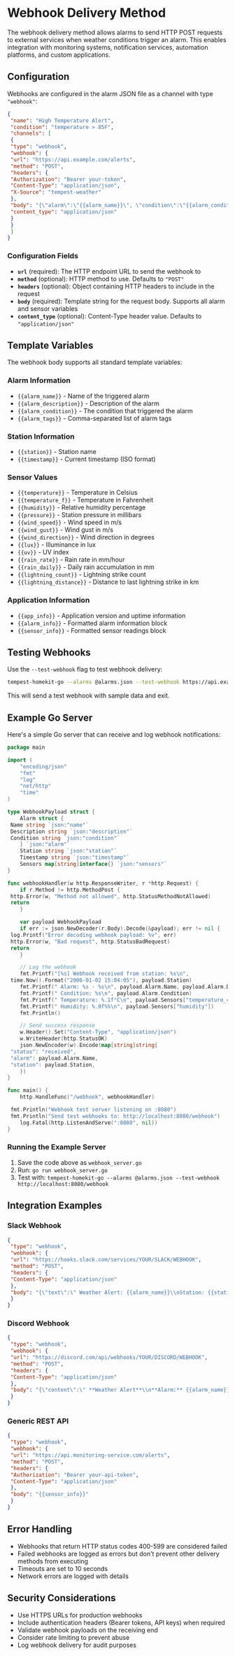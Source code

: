 # Webhook Delivery Method

The webhook delivery method allows alarms to send HTTP POST requests to external services when weather conditions trigger an alarm. This enables integration with monitoring systems, notification services, automation platforms, and custom applications.

## Configuration

Webhooks are configured in the alarm JSON file as a channel with type `"webhook"`:

```json
{
 "name": "High Temperature Alert",
 "condition": "temperature > 85F",
 "channels": [
 {
 "type": "webhook",
 "webhook": {
 "url": "https://api.example.com/alerts",
 "method": "POST",
 "headers": {
 "Authorization": "Bearer your-token",
 "Content-Type": "application/json",
 "X-Source": "tempest-weather"
 },
 "body": "{\"alarm\":\"{{alarm_name}}\", \"condition\":\"{{alarm_condition}}\", \"temperature\":{{temperature}}, \"station\":\"{{station}}\", \"timestamp\":\"{{timestamp}}\"}",
 "content_type": "application/json"
 }
 }
 ]
}
```

### Configuration Fields

- **`url`** (required): The HTTP endpoint URL to send the webhook to
- **`method`** (optional): HTTP method to use. Defaults to `"POST"`
- **`headers`** (optional): Object containing HTTP headers to include in the request
- **`body`** (required): Template string for the request body. Supports all alarm and sensor variables
- **`content_type`** (optional): Content-Type header value. Defaults to `"application/json"`

## Template Variables

The webhook body supports all standard template variables:

### Alarm Information
- `{{alarm_name}}` - Name of the triggered alarm
- `{{alarm_description}}` - Description of the alarm
- `{{alarm_condition}}` - The condition that triggered the alarm
- `{{alarm_tags}}` - Comma-separated list of alarm tags

### Station Information
- `{{station}}` - Station name
- `{{timestamp}}` - Current timestamp (ISO format)

### Sensor Values
- `{{temperature}}` - Temperature in Celsius
- `{{temperature_f}}` - Temperature in Fahrenheit
- `{{humidity}}` - Relative humidity percentage
- `{{pressure}}` - Station pressure in millibars
- `{{wind_speed}}` - Wind speed in m/s
- `{{wind_gust}}` - Wind gust in m/s
- `{{wind_direction}}` - Wind direction in degrees
- `{{lux}}` - Illuminance in lux
- `{{uv}}` - UV index
- `{{rain_rate}}` - Rain rate in mm/hour
- `{{rain_daily}}` - Daily rain accumulation in mm
- `{{lightning_count}}` - Lightning strike count
- `{{lightning_distance}}` - Distance to last lightning strike in km

### Application Information
- `{{app_info}}` - Application version and uptime information
- `{{alarm_info}}` - Formatted alarm information block
- `{{sensor_info}}` - Formatted sensor readings block

## Testing Webhooks

Use the `--test-webhook` flag to test webhook delivery:

```bash
tempest-homekit-go --alarms @alarms.json --test-webhook https://api.example.com/webhook
```

This will send a test webhook with sample data and exit.

## Example Go Server

Here's a simple Go server that can receive and log webhook notifications:

```go
package main

import (
	"encoding/json"
	"fmt"
	"log"
	"net/http"
	"time"
)

type WebhookPayload struct {
	Alarm struct {
 Name string `json:"name"`
 Description string `json:"description"`
 Condition string `json:"condition"`
	} `json:"alarm"`
	Station string `json:"station"`
	Timestamp string `json:"timestamp"`
	Sensors map[string]interface{} `json:"sensors"`
}

func webhookHandler(w http.ResponseWriter, r *http.Request) {
	if r.Method != http.MethodPost {
 http.Error(w, "Method not allowed", http.StatusMethodNotAllowed)
 return
	}

	var payload WebhookPayload
	if err := json.NewDecoder(r.Body).Decode(&payload); err != nil {
 log.Printf("Error decoding webhook payload: %v", err)
 http.Error(w, "Bad request", http.StatusBadRequest)
 return
	}

	// Log the webhook
	fmt.Printf("[%s] Webhook received from station: %s\n",
 time.Now().Format("2006-01-02 15:04:05"), payload.Station)
	fmt.Printf(" Alarm: %s - %s\n", payload.Alarm.Name, payload.Alarm.Description)
	fmt.Printf(" Condition: %s\n", payload.Alarm.Condition)
	fmt.Printf(" Temperature: %.1f°C\n", payload.Sensors["temperature_c"])
	fmt.Printf(" Humidity: %.0f%%\n", payload.Sensors["humidity"])
	fmt.Println()

	// Send success response
	w.Header().Set("Content-Type", "application/json")
	w.WriteHeader(http.StatusOK)
	json.NewEncoder(w).Encode(map[string]string{
 "status": "received",
 "alarm": payload.Alarm.Name,
 "station": payload.Station,
	})
}

func main() {
	http.HandleFunc("/webhook", webhookHandler)

 fmt.Println("Webhook test server listening on :8080")
 fmt.Println("Send test webhooks to: http://localhost:8080/webhook")
	log.Fatal(http.ListenAndServe(":8080", nil))
}
```

### Running the Example Server

1. Save the code above as `webhook_server.go`
2. Run: `go run webhook_server.go`
3. Test with: `tempest-homekit-go --alarms @alarms.json --test-webhook http://localhost:8080/webhook`

## Integration Examples

### Slack Webhook

```json
{
 "type": "webhook",
 "webhook": {
 "url": "https://hooks.slack.com/services/YOUR/SLACK/WEBHOOK",
 "method": "POST",
 "headers": {
 "Content-Type": "application/json"
 },
 "body": "{\"text\":\" Weather Alert: {{alarm_name}}\\nStation: {{station}}\\nTemperature: {{temperature_f}}°F\\nCondition: {{alarm_condition}}\\nTime: {{timestamp}}\"}"
 }
}
```

### Discord Webhook

```json
{
 "type": "webhook",
 "webhook": {
 "url": "https://discord.com/api/webhooks/YOUR/DISCORD/WEBHOOK",
 "method": "POST",
 "headers": {
 "Content-Type": "application/json"
 },
 "body": "{\"content\":\" **Weather Alert**\\n**Alarm:** {{alarm_name}}\\n**Station:** {{station}}\\n**Temperature:** {{temperature_f}}°F\\n**Condition:** {{alarm_condition}}\\n**Time:** {{timestamp}}\"}"
 }
}
```

### Generic REST API

```json
{
 "type": "webhook",
 "webhook": {
 "url": "https://api.monitoring-service.com/alerts",
 "method": "POST",
 "headers": {
 "Authorization": "Bearer your-api-token",
 "Content-Type": "application/json"
 },
 "body": "{{sensor_info}}"
 }
}
```

## Error Handling

- Webhooks that return HTTP status codes 400-599 are considered failed
- Failed webhooks are logged as errors but don't prevent other delivery methods from executing
- Timeouts are set to 10 seconds
- Network errors are logged with details

## Security Considerations

- Use HTTPS URLs for production webhooks
- Include authentication headers (Bearer tokens, API keys) when required
- Validate webhook payloads on the receiving end
- Consider rate limiting to prevent abuse
- Log webhook delivery for audit purposes
